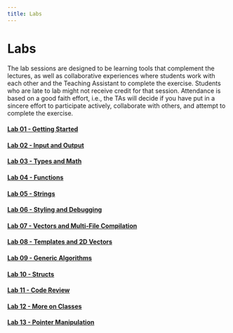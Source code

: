 ```yaml
---
title: Labs
---
```


# Labs

The lab sessions are designed to be learning tools that complement the lectures, as well as collaborative experiences where students work with each other and the Teaching Assistant to complete the exercise. Students who are late to lab might not receive credit for that session. Attendance is based on a good faith effort, i.e., the TAs will decide if you have put in a sincere effort to participate actively, collaborate with others, and attempt to complete the exercise.

#### [Lab 01 - Getting Started](labs/lab01.html)

#### [Lab 02 - Input and Output](labs/lab02.html)

#### [Lab 03 - Types and Math](labs/lab03.html)

#### [Lab 04 - Functions](labs/lab04.html)

#### [Lab 05 - Strings](labs/lab05.html)

#### [Lab 06 - Styling and Debugging](labs/lab06.html)

#### [Lab 07 - Vectors and Multi-File Compilation](labs/lab07.html)

#### [Lab 08 - Templates and 2D Vectors](labs/lab08.html)

#### [Lab 09 - Generic Algorithms](labs/lab09.html)

#### [Lab 10 - Structs](labs/lab10.html)

#### [Lab 11 - Code Review](labs/lab11.html)

#### [Lab 12 - More on Classes](labs/lab12.html)

#### [Lab 13 - Pointer Manipulation](labs/lab13.html)
